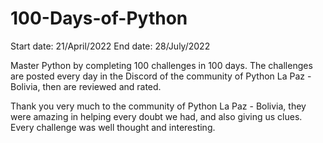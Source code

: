 # 100-Days-of-Python
Start date: 21/April/2022
End date: 28/July/2022

Master Python by completing 100 challenges in 100 days. The challenges are posted every day in the Discord of the community of Python La Paz - Bolivia, then are reviewed and rated.

Thank you very much to the community of Python La Paz - Bolivia, they were amazing in helping every doubt we had, and also giving us clues. Every challenge was well thought and interesting. 
